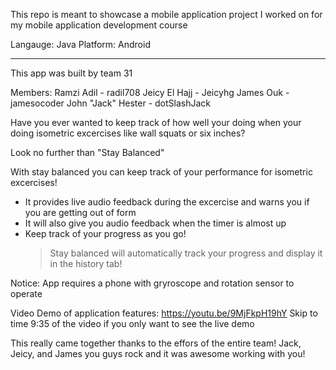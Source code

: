 This repo is meant to showcase a mobile application project I worked on
for my mobile application development course

Langauge: Java
Platform: Android

------------------------------------------------------------------------
This app was built by team 31

Members: 
  Ramzi Adil - radil708
  Jeicy El Hajj - Jeicyhg
  James Ouk - jamesocoder
  John "Jack" Hester - dotSlashJack


Have you ever wanted to keep track of how well your doing when your doing 
isometric excercises like wall squats or six inches? 

Look no further than "Stay Balanced"

With stay balanced you can keep track of your performance for isometric excercises!
  - It provides live audio feedback during the excercise and warns you if you are getting out of form
  - It will also give you audio feedback when the timer is almost up
  - Keep track of your progress as you go!
    > Stay balanced will automatically track your progress and display it in the history tab!

Notice:
  App requires a phone with gryroscope and rotation sensor to operate 
 
Video Demo of application features:
  https://youtu.be/9MjFkpH19hY
  Skip to time 9:35 of the video if you only want to see the live demo
 
 This really came together thanks to the effors of the entire team! 
Jack, Jeicy, and James you guys rock and it was awesome working with you!
